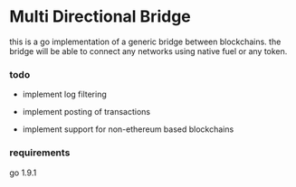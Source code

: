 # Multi Directional Bridge

this is a go implementation of a generic bridge between blockchains. the bridge will be able to connect any networks using native fuel or any token.

### todo
* implement log filtering

* implement posting of transactions

* implement support for non-ethereum based blockchains

### requirements
go 1.9.1
